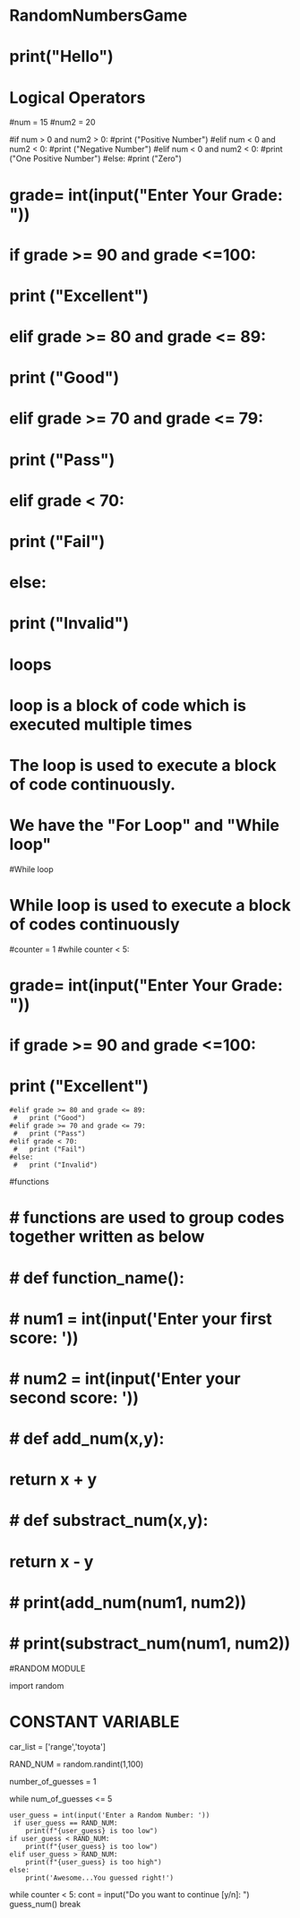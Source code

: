 # RandomNumbersGame
# print("Hello")
# Logical Operators


#num = 15
#num2 = 20

#if num > 0 and num2 > 0:
        #print ("Positive Number")
#elif num < 0 and num2 < 0:
        #print ("Negative Number")
#elif num < 0 and num2 < 0:
        #print ("One Positive Number")
#else:
        #print ("Zero")


# grade= int(input("Enter Your Grade: "))
# if grade >= 90 and grade <=100:
#     print ("Excellent")
# elif grade >= 80 and grade <= 89:
#     print ("Good")
# elif grade >= 70 and grade <= 79:
#     print ("Pass")
# elif grade < 70:
#     print ("Fail")
# else:
#     print ("Invalid")

# loops
# loop is a block of code which is executed multiple times
# The loop is used to execute a block of code continuously.
# We have the "For Loop" and "While loop"

#While loop
# While loop is used to execute a block of codes continuously

#counter = 1
#while counter < 5:

 #   grade= int(input("Enter Your Grade: "))
  #  if grade >= 90 and grade <=100:
   #     print ("Excellent")
    #elif grade >= 80 and grade <= 89:
     #   print ("Good")
    #elif grade >= 70 and grade <= 79:
     #   print ("Pass")
    #elif grade < 70:
     #   print ("Fail")
    #else:
     #   print ("Invalid")


#functions 

# # functions are used to group codes together written as below
# # def function_name():

# # num1 = int(input('Enter your first score:  '))
# # num2 = int(input('Enter your second score:  '))

# # def add_num(x,y):
#     return x + y

# # def substract_num(x,y):
#     return x - y

# # print(add_num(num1, num2))

# # print(substract_num(num1, num2))

#RANDOM MODULE

import random

# CONSTANT VARIABLE

car_list = ['range','toyota']

RAND_NUM = random.randint(1,100)

number_of_guesses = 1

while num_of_guesses <= 5

    user_guess = int(input('Enter a Random Number: '))
     if user_guess == RAND_NUM:
        print(f"{user_guess} is too low")
    if user_guess < RAND_NUM:
        print(f"{user_guess} is too low")
    elif user_guess > RAND_NUM:
        print(f"{user_guess} is too high")
    else:
        print('Awesome...You guessed right!')
while counter < 5:
    cont = input("Do you want to continue [y/n]: ")
    guess_num()
    break
